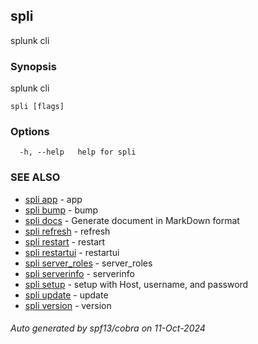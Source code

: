 ## spli

splunk cli

### Synopsis

splunk cli

```
spli [flags]
```

### Options

```
  -h, --help   help for spli
```

### SEE ALSO

* [spli app](spli_app.md)	 - app
* [spli bump](spli_bump.md)	 - bump
* [spli docs](spli_docs.md)	 - Generate document in MarkDown format
* [spli refresh](spli_refresh.md)	 - refresh
* [spli restart](spli_restart.md)	 - restart
* [spli restartui](spli_restartui.md)	 - restartui
* [spli server_roles](spli_server_roles.md)	 - server_roles
* [spli serverinfo](spli_serverinfo.md)	 - serverinfo
* [spli setup](spli_setup.md)	 - setup with Host, username, and password
* [spli update](spli_update.md)	 - update
* [spli version](spli_version.md)	 - version

###### Auto generated by spf13/cobra on 11-Oct-2024

